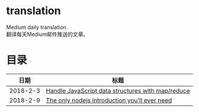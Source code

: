# translation
Medium daily translation.  
翻译每天Medium邮件推送的文章。

# 目录
日期|标题
--|--
2018-2-3|[Handle JavaScript data structures with map/reduce](https://github.com/WhiteYin/translation/issues/1)
2018-2-9|[The only nodejs introduction you'll ever need](https://github.com/WhiteYin/translation/issues/2)
